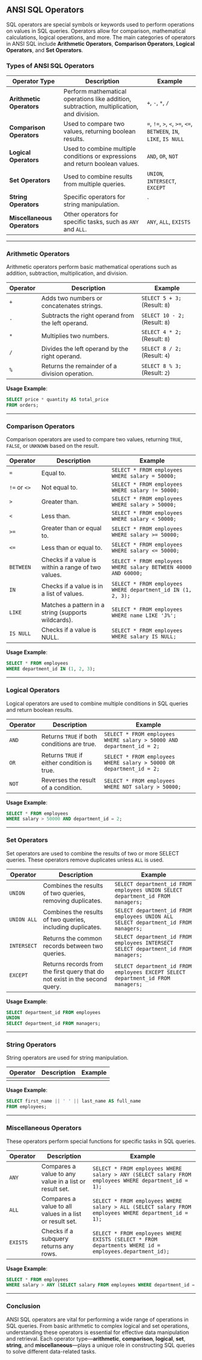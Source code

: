 ## ANSI SQL Operators

SQL operators are special symbols or keywords used to perform operations on values in SQL queries. Operators allow for comparison, mathematical calculations, logical operations, and more. The main categories of operators in ANSI SQL include **Arithmetic Operators**, **Comparison Operators**, **Logical Operators**, and **Set Operators**.

### Types of ANSI SQL Operators

| **Operator Type**           | **Description**                                                                                           | **Example**                                                       |  
|-----------------------------|-----------------------------------------------------------------------------------------------------------|-------------------------------------------------------------------|  
| **Arithmetic Operators**     | Perform mathematical operations like addition, subtraction, multiplication, and division.               | `+`, `-`, `*`, `/`                                                |  
| **Comparison Operators**     | Used to compare two values, returning boolean results.                                                   | `=`, `!=`, `>`, `<`, `>=`, `<=`, `BETWEEN`, `IN`, `LIKE`, `IS NULL` |  
| **Logical Operators**        | Used to combine multiple conditions or expressions and return boolean values.                            | `AND`, `OR`, `NOT`                                                |  
| **Set Operators**            | Used to combine results from multiple queries.                                                           | `UNION`, `INTERSECT`, `EXCEPT`                                    |  
| **String Operators**         | Specific operators for string manipulation.                                                              | `||` (Concatenation)                                              |  
| **Miscellaneous Operators**  | Other operators for specific tasks, such as `ANY` and `ALL`.                                             | `ANY`, `ALL`, `EXISTS`                                            |  

---

### **Arithmetic Operators**

Arithmetic operators perform basic mathematical operations such as addition, subtraction, multiplication, and division.

| **Operator**   | **Description**                                     | **Example**                                                   |  
|----------------|-----------------------------------------------------|---------------------------------------------------------------|  
| `+`            | Adds two numbers or concatenates strings.            | `SELECT 5 + 3;` (Result: `8`)                                  |  
| `-`            | Subtracts the right operand from the left operand.   | `SELECT 10 - 2;` (Result: `8`)                                 |  
| `*`            | Multiplies two numbers.                             | `SELECT 4 * 2;` (Result: `8`)                                  |  
| `/`            | Divides the left operand by the right operand.       | `SELECT 8 / 2;` (Result: `4`)                                  |  
| `%`            | Returns the remainder of a division operation.      | `SELECT 8 % 3;` (Result: `2`)                                  |  

**Usage Example**:  
```sql
SELECT price * quantity AS total_price
FROM orders;
```

---

### **Comparison Operators**

Comparison operators are used to compare two values, returning `TRUE`, `FALSE`, or `UNKNOWN` based on the result.

| **Operator**   | **Description**                                     | **Example**                                                   |  
|----------------|-----------------------------------------------------|---------------------------------------------------------------|  
| `=`            | Equal to.                                           | `SELECT * FROM employees WHERE salary = 50000;`               |  
| `!=` or `<>`   | Not equal to.                                       | `SELECT * FROM employees WHERE salary != 50000;`              |  
| `>`            | Greater than.                                       | `SELECT * FROM employees WHERE salary > 50000;`               |  
| `<`            | Less than.                                          | `SELECT * FROM employees WHERE salary < 50000;`               |  
| `>=`           | Greater than or equal to.                           | `SELECT * FROM employees WHERE salary >= 50000;`              |  
| `<=`           | Less than or equal to.                              | `SELECT * FROM employees WHERE salary <= 50000;`              |  
| `BETWEEN`      | Checks if a value is within a range of two values.   | `SELECT * FROM employees WHERE salary BETWEEN 40000 AND 60000;` |  
| `IN`           | Checks if a value is in a list of values.            | `SELECT * FROM employees WHERE department_id IN (1, 2, 3);`   |  
| `LIKE`         | Matches a pattern in a string (supports wildcards). | `SELECT * FROM employees WHERE name LIKE 'J%';`               |  
| `IS NULL`      | Checks if a value is NULL.                          | `SELECT * FROM employees WHERE salary IS NULL;`               |  

**Usage Example**:  
```sql
SELECT * FROM employees
WHERE department_id IN (1, 2, 3);
```

---

### **Logical Operators**

Logical operators are used to combine multiple conditions in SQL queries and return boolean results.

| **Operator**   | **Description**                                     | **Example**                                                   |  
|----------------|-----------------------------------------------------|---------------------------------------------------------------|  
| `AND`          | Returns `TRUE` if both conditions are true.         | `SELECT * FROM employees WHERE salary > 50000 AND department_id = 2;` |  
| `OR`           | Returns `TRUE` if either condition is true.         | `SELECT * FROM employees WHERE salary > 50000 OR department_id = 2;` |  
| `NOT`          | Reverses the result of a condition.                 | `SELECT * FROM employees WHERE NOT salary > 50000;`            |  

**Usage Example**:  
```sql
SELECT * FROM employees
WHERE salary > 50000 AND department_id = 2;
```

---

### **Set Operators**

Set operators are used to combine the results of two or more SELECT queries. These operators remove duplicates unless `ALL` is used.

| **Operator**   | **Description**                                     | **Example**                                                   |  
|----------------|-----------------------------------------------------|---------------------------------------------------------------|  
| `UNION`        | Combines the results of two queries, removing duplicates. | `SELECT department_id FROM employees UNION SELECT department_id FROM managers;` |  
| `UNION ALL`    | Combines the results of two queries, including duplicates. | `SELECT department_id FROM employees UNION ALL SELECT department_id FROM managers;` |  
| `INTERSECT`    | Returns the common records between two queries.      | `SELECT department_id FROM employees INTERSECT SELECT department_id FROM managers;` |  
| `EXCEPT`       | Returns records from the first query that do not exist in the second query. | `SELECT department_id FROM employees EXCEPT SELECT department_id FROM managers;` |  

**Usage Example**:  
```sql
SELECT department_id FROM employees
UNION
SELECT department_id FROM managers;
```

---

### **String Operators**

String operators are used for string manipulation.

| **Operator**   | **Description**                                     | **Example**                                                   |  
|----------------|-----------------------------------------------------|---------------------------------------------------------------|  
| ||          | Concatenates two strings.                           | ``SELECT first_name || ' ' || last_name FROM employees;``        |  

**Usage Example**:  
```sql
SELECT first_name || ' ' || last_name AS full_name
FROM employees;
```

---

### **Miscellaneous Operators**

These operators perform special functions for specific tasks in SQL queries.

| **Operator**   | **Description**                                     | **Example**                                                   |  
|----------------|-----------------------------------------------------|---------------------------------------------------------------|  
| `ANY`          | Compares a value to any value in a list or result set. | `SELECT * FROM employees WHERE salary > ANY (SELECT salary FROM employees WHERE department_id = 1);` |  
| `ALL`          | Compares a value to all values in a list or result set. | `SELECT * FROM employees WHERE salary > ALL (SELECT salary FROM employees WHERE department_id = 1);` |  
| `EXISTS`       | Checks if a subquery returns any rows.              | `SELECT * FROM employees WHERE EXISTS (SELECT * FROM departments WHERE id = employees.department_id);` |  

**Usage Example**:  
```sql
SELECT * FROM employees
WHERE salary > ANY (SELECT salary FROM employees WHERE department_id = 1);
```

---

### Conclusion

ANSI SQL operators are vital for performing a wide range of operations in SQL queries. From basic arithmetic to complex logical and set operations, understanding these operators is essential for effective data manipulation and retrieval. Each operator type—**arithmetic**, **comparison**, **logical**, **set**, **string**, and **miscellaneous**—plays a unique role in constructing SQL queries to solve different data-related tasks.
